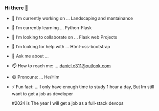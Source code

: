 ### Hi there 👋


- 🔭 I’m currently working on ... Landscaping and mantainance
- 🌱 I’m currently learning ... Python-Flask
- 👯 I’m looking to collaborate on ... Flask web Projects 
- 🤔 I’m looking for help with ...  Html-css-bootstrap
- 💬 Ask me about ...
- 📫 How to reach me: ... daniel.c311@outlook.com 
- 😄 Pronouns: ...  He/Him
- ⚡ Fun fact: ... I only have enough time to study 1 hour a day, But Im still want to get a job as developer

  #2024 is The year I will get a job as a full-stack devops

